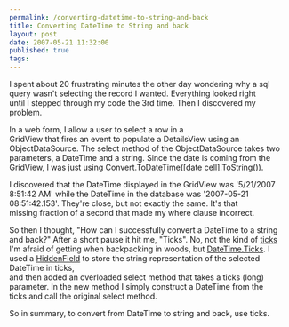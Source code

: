 ```yaml
---
permalink: /converting-datetime-to-string-and-back
title: Converting DateTime to String and back 
layout: post
date: 2007-05-21 11:32:00
published: true
tags: 
---
```



I spent about 20 frustrating minutes the other day wondering why a sql  
 query wasn't selecting the record I wanted. Everything looked right  
 until I stepped through my code the 3rd time. Then I discovered my  
 problem.

In a web form, I allow a user to select a row in a  
 GridView that fires an event to populate a DetailsView using an  
 ObjectDataSource. The select method of the ObjectDataSource takes two 
 parameters, a DateTime and a string. Since the date is coming from the 
 GridView, I was just using Convert.ToDateTime([date cell].ToString()).

I   discovered that the DateTime displayed in the GridView was '5/21/2007 8:51:42 AM' while the DateTime in the database was '2007-05-21 08:51:42.153'. They're close, but not exactly the same. It's that  
 missing fraction of a second that made my where clause incorrect.

So   then I thought, "How can I successfully convert a DateTime to a string   and back?" After a short pause it hit me, "Ticks". No, not the kind of [ticks](http://en.wikipedia.org/wiki/Tick) I'm afraid of getting when backpacking in woods, but [DateTime.Ticks](http://msdn2.microsoft.com/en-us/library/system.datetime.ticks.aspx). I used a [HiddenField](http://msdn2.microsoft.com/en-us/library/system.web.ui.webcontrols.hiddenfield%28vs.80%29.aspx)
to store the string representation of the selected DateTime in ticks,  
 and then added an overloaded select method that takes a ticks (long)  
 parameter. In the new method I simply construct a DateTime from the  
 ticks and call the original select method.

So in summary, to convert from DateTime to string and back, use ticks.


